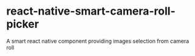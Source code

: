 # react-native-smart-camera-roll-picker
A smart react native component providing images selection from camera roll
